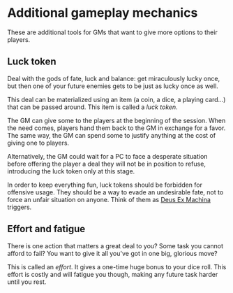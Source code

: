 # Additional gameplay mechanics

These are additional tools for GMs that want to give more options to their players.

## Luck token

Deal with the gods of fate, luck and balance: get miraculously lucky once, but then one of your future enemies gets to be just as lucky once as well.

This deal can be materialized using an item (a coin, a dice, a playing card...) that can be passed around.
This item is called a *luck token*.

The GM can give some to the players at the beginning of the session. When the need comes, players hand them back to the GM in exchange for a favor.
The same way, the GM can spend some to justify anything at the cost of giving one to players.

Alternatively, the GM could wait for a PC to face a desperate situation before offering the player a deal they will not be in position to refuse, introducing the luck token only at this stage.

In order to keep everything fun, luck tokens should be forbidden for offensive usage.
They should be a way to evade an undesirable fate, not to force an unfair situation on anyone.
Think of them as [Deus Ex Machina](https://tvtropes.org/pmwiki/pmwiki.php/Main/DeusExMachina) triggers.

## Effort and fatigue

There is one action that matters a great deal to you?
Some task you cannot afford to fail?
You want to give it all you've got in one big, glorious move?

This is called an *effort*. It gives a one-time huge bonus to your dice roll.
This effort is costly and will fatigue you though, making any future task harder until you rest.
